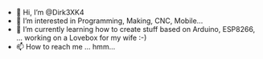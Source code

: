 - 👋 Hi, I’m @Dirk3XK4
- 👀 I’m interested in Programming, Making, CNC, Mobile...
- 🌱 I’m currently learning how to create stuff based on Arduino, ESP8266, ... working on a Lovebox for my wife :-)
- 📫 How to reach me ... hmm...

<!---
Dirk3K4/Dirk3K4 is a ✨ special ✨ repository because its `README.md` (this file) appears on your GitHub profile.
You can click the Preview link to take a look at your changes.
--->
